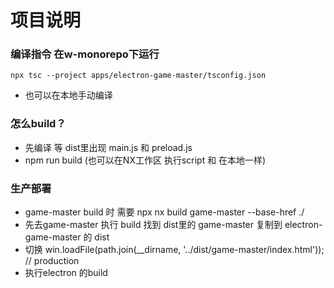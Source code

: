 # 项目说明

### 编译指令 在w-monorepo下运行

```
npx tsc --project apps/electron-game-master/tsconfig.json
```

- 也可以在本地手动编译

### 怎么build？

- 先编译 等 dist里出现 main.js 和 preload.js
- npm run build (也可以在NX工作区 执行script 和 在本地一样)

### 生产部署

- game-master build 时 需要 npx nx build game-master --base-href ./
- 先去game-master 执行 build 找到 dist里的 game-master 复制到 electron-game-master 的 dist
- 切换 win.loadFile(path.join(__dirname, '../dist/game-master/index.html')); // production
- 执行electron 的build
